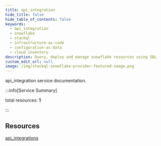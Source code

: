 ```yaml
---
title: api_integration
hide_title: false
hide_table_of_contents: false
keywords:
  - api_integration
  - snowflake
  - stackql
  - infrastructure-as-code
  - configuration-as-data
  - cloud inventory
description: Query, deploy and manage snowflake resources using SQL
custom_edit_url: null
image: /img/stackql-snowflake-provider-featured-image.png
---
```


api_integration service documentation.

:::info[Service Summary]

total resources: __1__  

:::

## Resources
<div class="row">
<div class="providerDocColumn">
<a href="/api_integration/api_integrations/">api_integrations</a>
</div>
<div class="providerDocColumn">

</div>
</div>